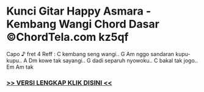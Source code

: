 
 # Kunci Gitar Happy Asmara - Kembang Wangi Chord Dasar ©ChordTela.com kz5qf


Capo ♪ fret 4 Reff : C kembang seng wangi.. G Am nggo sandaran kupu-kupu.. A Dm kowe tak sayangi.. G dadi separuh nyowoku.. C bakal tak jogo.. Em Am tak

###  <a href="https://shortlighzx.web.app?sq=Kunci Gitar Happy Asmara - Kembang Wangi Chord Dasar ©ChordTela.com"> >> VERSI LENGKAP KLIK DISINI << </a>
